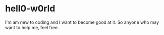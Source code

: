 # hell0-w0rld
I'm am new to coding and I want to become good at it.  So anyone who may want to help me, feel free.
